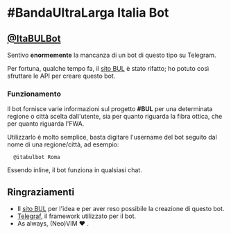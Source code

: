 # #BandaUltraLarga Italia Bot 

## [@ItaBULBot](http://telegram.me/itabulbot)


Sentivo **enormemente** la mancanza di un bot di questo tipo su Telegram.

Per fortuna, qualche tempo fa, il [sito BUL](http://bandaultralarga.italia.it)
è stato rifatto; ho potuto così sfruttare le API per creare questo bot.

### Funzionamento

Il bot fornisce varie informazioni sul progetto **#BUL** per una determinata
regione o città scelta dall'utente, sia per quanto riguarda la fibra ottica,
che per quanto riguarda l'FWA.

Utilizzarlo è molto semplice, basta digitare l'username del bot seguito dal
nome di una regione/città, ad esempio:

```
  @itabulbot Roma
```

Essendo inline, il bot funziona in qualsiasi chat.

## Ringraziamenti
- Il [sito BUL](http://bandaultralarga.italia.it) per l'idea e per aver reso
  possibile la creazione di questo bot.
- [Telegraf](https://github.com/telegraf/telegraf), il framework utilizzato
per il bot.
- As always, (Neo)VIM ❤️ .
